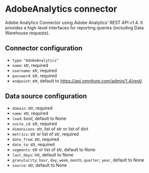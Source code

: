 # AdobeAnalytics connector

Adobe Analytics Connector using Adobe Analytics' REST API v1.4.
It provides a high-level interfaces for reporting queries (including Data Warehouse requests).

## Connector configuration

* `type`: `"AdobeAnalytics"`
* `name`: str, required
* `username`: str, required
* `password`: str, required
* `endpoint`: str, default to https://api.omniture.com/admin/1.4/rest/


## Data source configuration

* `domain`: str, required
* `name`: str, required
* `load`: bool, default to None
* `suite_id`: str, required
* `dimensions`: str, list of str or list of dict
* `metrics`: str or list of str, required
* `date_from`: str, required
* `date_to`: str, required
* `segments`: str or list of str, default to None
* `last_days`: int, default to None
* `granularity`: `hour`, `day`, `week`, `month`, `quarter`, `year`, default to None
* `source`: str, default to None
